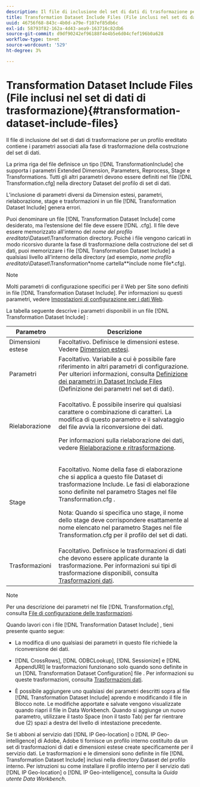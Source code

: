 ```yaml
---
description: Il file di inclusione del set di dati di trasformazione per un profilo ereditato contiene i parametri associati alla fase di trasformazione della costruzione del set di dati.
title: Transformation Dataset Include Files (File inclusi nel set di dati di trasformazione)
uuid: 46756f68-843c-4b0d-a79e-f107ef85db6c
exl-id: 58793f82-162a-4d43-aea9-163716c82db6
source-git-commit: d9df90242ef96188f4e4b5e6d04cfef196b0a628
workflow-type: tm+mt
source-wordcount: '529'
ht-degree: 3%

---
```


# Transformation Dataset Include Files (File inclusi nel set di dati di trasformazione){#transformation-dataset-include-files}

Il file di inclusione del set di dati di trasformazione per un profilo ereditato contiene i parametri associati alla fase di trasformazione della costruzione del set di dati.

La prima riga del file definisce un tipo [!DNL TransformationInclude] che supporta i parametri Extended Dimension, Parameters, Reprocess, Stage e Transformations. Tutti gli altri parametri devono essere definiti nel file [!DNL Transformation.cfg] nella directory Dataset del profilo di set di dati.

L’inclusione di parametri diversi da Dimension estesi, parametri, rielaborazione, stage e trasformazioni in un file [!DNL Transformation Dataset Include] genera errori.

Puoi denominare un file [!DNL Transformation Dataset Include] come desiderato, ma l’estensione del file deve essere [!DNL .cfg]. Il file deve essere memorizzato all&#39;interno del *nome del profilo ereditato*\Dataset\Transformation directory. Poiché i file vengono caricati in modo ricorsivo durante la fase di trasformazione della costruzione del set di dati, puoi memorizzare i file [!DNL Transformation Dataset Include] a qualsiasi livello all’interno della directory (ad esempio, *nome profilo ereditato*\Dataset\Transformation\*nome cartella*\*include nome file*.cfg).

>[!NOTE]
>
>Molti parametri di configurazione specifici per il Web per Site sono definiti in file [!DNL Transformation Dataset Include]. Per informazioni su questi parametri, vedere [Impostazioni di configurazione per i dati Web](../../../../home/c-dataset-const-proc/c-config-web-data/c-config-web-data.md#concept-9a306b65483a484bb3f6f3c1d7e77519).

La tabella seguente descrive i parametri disponibili in un file [!DNL Transformation Dataset Include] :

<table id="table_7BD343888D9145BCBA889B531A4D18F8"> 
 <thead> 
  <tr> 
   <th colname="col1" class="entry"> Parametro </th> 
   <th colname="col2" class="entry"> Descrizione </th> 
  </tr> 
 </thead>
 <tbody> 
  <tr> 
   <td colname="col1"> Dimensioni estese </td> 
   <td colname="col2"> Facoltativo. Definisce le dimensioni estese. Vedere <a href="../../../../home/c-dataset-const-proc/c-ex-dim/c-abt-ex-dim.md"> Dimension estesi</a>. </td> 
  </tr> 
  <tr> 
   <td colname="col1"> Parametri </td> 
   <td colname="col2"> Facoltativo. Variabile a cui è possibile fare riferimento in altri parametri di configurazione. Per ulteriori informazioni, consulta <a href="../../../../home/c-dataset-const-proc/c-dataset-inc-files/c-def-param-dataset-inc-files/c-def-param-dataset-inc-files.md#concept-5ad06acc8dc44bf2a99643fafdd56b50"> Definizione dei parametri in Dataset Include Files</a> (Definizione dei parametri nel set di dati). </td> 
  </tr> 
  <tr> 
   <td colname="col1"> Rielaborazione </td> 
   <td colname="col2"> <p>Facoltativo. È possibile inserire qui qualsiasi carattere o combinazione di caratteri. La modifica di questo parametro e il salvataggio del file avvia la riconversione dei dati. </p> <p> Per informazioni sulla rielaborazione dei dati, vedere <a href="../../../../home/c-dataset-const-proc/c-reproc-retrans/c-unst-reproc-retrans.md"> Rielaborazione e ritrasformazione</a>. </p> </td> 
  </tr> 
  <tr> 
   <td colname="col1"> Stage </td> 
   <td colname="col2"> <p>Facoltativo. Nome della fase di elaborazione che si applica a questo file <span class="wintitle"> Dataset di trasformazione Include</span>. Le fasi di elaborazione sono definite nel parametro Stages nel file <span class="filepath"> Transformation.cfg</span> . </p> <p> <p>Nota: Quando si specifica uno stage, il nome dello stage deve corrispondere esattamente al nome elencato nel parametro Stages nel file <span class="filepath"> Transformation.cfg</span> per il profilo del set di dati. </p> </p> </td> 
  </tr> 
  <tr> 
   <td colname="col1"> Trasformazioni </td> 
   <td colname="col2"> Facoltativo. Definisce le trasformazioni di dati che devono essere applicate durante la trasformazione. Per informazioni sui tipi di trasformazione disponibili, consulta <a href="../../../../home/c-dataset-const-proc/c-data-trans/c-abt-transf.md"> Trasformazioni dati</a>. </td> 
  </tr> 
 </tbody> 
</table>

>[!NOTE]
>
>Per una descrizione dei parametri nel file [!DNL Transformation.cfg], consulta [File di configurazione delle trasformazioni](../../../../home/c-dataset-const-proc/c-trans-config-file/c-abt-trans-config-file.md).

Quando lavori con i file [!DNL Transformation Dataset Include] , tieni presente quanto segue:

* La modifica di uno qualsiasi dei parametri in questo file richiede la riconversione dei dati.
* [!DNL CrossRows],  [!DNL ODBCLookup],  [!DNL Sessionize] e  [!DNL AppendURI] le trasformazioni funzionano solo quando sono definite in un  [!DNL Transformation Dataset Configuration] file . Per informazioni su queste trasformazioni, consulta [Trasformazioni dati](../../../../home/c-dataset-const-proc/c-data-trans/c-abt-transf.md).

* È possibile aggiungere uno qualsiasi dei parametri descritti sopra al file [!DNL Transformation Dataset Include] aprendo e modificando il file in Blocco note. Le modifiche apportate e salvate vengono visualizzate quando riapri il file in Data Workbench. Quando si aggiunge un nuovo parametro, utilizzare il tasto Space (non il tasto Tab) per far rientrare due (2) spazi a destra del livello di intestazione precedente.

Se ti abboni al servizio dati [!DNL IP Geo-location] o [!DNL IP Geo-intelligence] di Adobe, Adobe ti fornisce un profilo interno costituito da un set di trasformazioni di dati e dimensioni estese create specificamente per il servizio dati. Le trasformazioni e le dimensioni sono definite in file [!DNL Transformation Dataset Include] inclusi nella directory Dataset del profilo interno. Per istruzioni su come installare il profilo interno per il servizio dati [!DNL IP Geo-location] o [!DNL IP Geo-intelligence], consulta la *Guida utente Data Workbench*.
